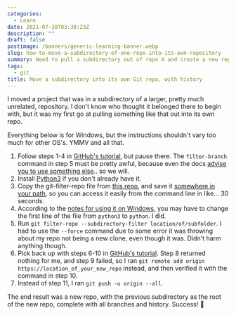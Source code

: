 ```yaml
---
categories:
  - Learn
date: 2021-07-30T03:38:23Z
description: ""
draft: false
postimage: /banners/generic-learning-banner.webp
slug: how-to-move-a-subdirectory-of-one-repo-into-its-own-repository
summary: Need to pull a subdirectory out of repo A and create a new repo B out with it? Including full history and branches? Okay, here's how.
tags:
  - git
title: Move a subdirectory into its own Git repo, with history
---
```

I moved a project that was in a subdirectory of a larger, pretty much unrelated, repository. I don't know who thought it belonged there to begin with, but it was my first go at pulling something like that out into its own repo.

Everything below is for Windows, but the instructions shouldn't vary too much for other OS's. YMMV and all that.

1. Follow steps 1-4 in [GitHub's tutorial](https://docs.github.com/en/get-started/using-git/splitting-a-subfolder-out-into-a-new-repository), but pause there. The `filter-branch` command in step 5 must be pretty awful, because even the docs [advise you to use something else](https://git-scm.com/docs/git-filter-branch#_warning).. so we will.
2. Install [Python3](https://www.python.org/downloads/) if you don't already have it.
3. Copy the git-filter-repo file from [this repo](https://github.com/newren/git-filter-repo), and save it [somewhere in your path](https://helpdeskgeek.com/windows-10/add-windows-path-environment-variable/), so you can access it easily from the command line in like... 30 seconds.
4. According to the [notes for using it on Windows](https://github.com/newren/git-filter-repo/blob/main/INSTALL.md#notes-for-windows-users), you may have to change the first line of the file from `python3` to `python`. I did.
5. Run `git filter-repo --subdirectory-filter location/of/subfolder`. I had to use the `--force` command due to some error it was throwing about my repo not being a new clone, even though it was. Didn't harm anything though.
6. Pick back up with steps 6-10 in [GitHub's tutorial](https://docs.github.com/en/get-started/using-git/splitting-a-subfolder-out-into-a-new-repository). Step 8 returned nothing for me, and step 9 failed, so I ran `git remote add origin https://location_of_your_new_repo` instead, and then verified it with the command in step 10.
7. Instead of step 11, I ran `git push -u origin --all`.

The end result was a new repo, with the previous subdirectory as the root of the new repo, complete with all branches and history. Success! 🎉
